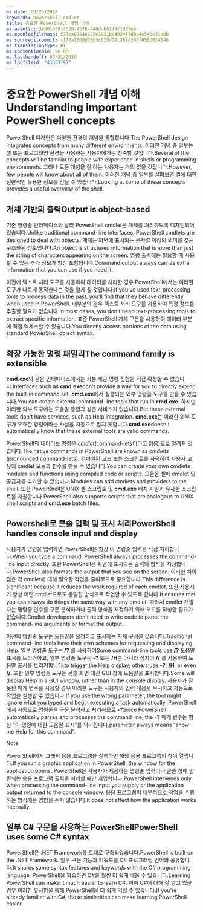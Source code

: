 ```yaml
---
ms.date: 08/23/2018
keywords: powershell,cmdlet
title: 중요한 PowerShell 개념 이해
ms.assetid: 3e601e38-4520-4578-a48d-b6779f1d35ee
ms.openlocfilehash: 577ea0764a172e1821bc492417d8b4e546e31b0b
ms.sourcegitcommit: c170a1608d20d3c925d79c35fa208f650d014146
ms.translationtype: HT
ms.contentlocale: ko-KR
ms.lasthandoff: 08/31/2018
ms.locfileid: "43353197"
---
```

# <a name="understanding-important-powershell-concepts"></a><span data-ttu-id="3c988-103">중요한 PowerShell 개념 이해</span><span class="sxs-lookup"><span data-stu-id="3c988-103">Understanding important PowerShell concepts</span></span>

<span data-ttu-id="3c988-104">PowerShell 디자인은 다양한 환경의 개념을 통합합니다.</span><span class="sxs-lookup"><span data-stu-id="3c988-104">The PowerShell design integrates concepts from many different environments.</span></span> <span data-ttu-id="3c988-105">이러한 개념 중 일부는 셸 또는 프로그래밍 환경을 사용하는 사용자에게는 친숙할 것입니다.</span><span class="sxs-lookup"><span data-stu-id="3c988-105">Several of the concepts will be familiar to people with experience in shells or programming environments.</span></span> <span data-ttu-id="3c988-106">그러나 모든 개념을 잘 아는 사용자는 거의 없을 것입니다.</span><span class="sxs-lookup"><span data-stu-id="3c988-106">However, few people will know about all of them.</span></span> <span data-ttu-id="3c988-107">이러한 개념 중 일부를 살펴보면 셸에 대한 전반적인 유용한 정보를 얻을 수 있습니다.</span><span class="sxs-lookup"><span data-stu-id="3c988-107">Looking at some of these concepts provides a useful overview of the shell.</span></span>

## <a name="output-is-object-based"></a><span data-ttu-id="3c988-108">개체 기반의 출력</span><span class="sxs-lookup"><span data-stu-id="3c988-108">Output is object-based</span></span>

<span data-ttu-id="3c988-109">기존 명령줄 인터페이스와 달리 PowerShell cmdlet은 개체를 처리하도록 디자인되어 있습니다.</span><span class="sxs-lookup"><span data-stu-id="3c988-109">Unlike traditional command-line interfaces, PowerShell cmdlets are designed to deal with objects.</span></span>
<span data-ttu-id="3c988-110">개체는 화면에 표시되는 문자열 이상의 의미를 갖는 구조화된 정보입니다.</span><span class="sxs-lookup"><span data-stu-id="3c988-110">An object is structured information that is more than just the string of characters appearing on the screen.</span></span> <span data-ttu-id="3c988-111">명령 출력에는 필요할 때 사용할 수 있는 추가 정보가 항상 포함됩니다.</span><span class="sxs-lookup"><span data-stu-id="3c988-111">Command output always carries extra information that you can use if you need it.</span></span>

<span data-ttu-id="3c988-112">이전에 텍스트 처리 도구를 사용하여 데이터를 처리한 경우 PowerShell에서는 이러한 도구가 다르게 동작한다는 것을 알게 될 것입니다.</span><span class="sxs-lookup"><span data-stu-id="3c988-112">If you've used text-processing tools to process data in the past, you'll find that they behave differently when used in PowerShell.</span></span> <span data-ttu-id="3c988-113">대부분의 경우 텍스트 처리 도구를 사용하여 특정 정보를 추출할 필요가 없습니다.</span><span class="sxs-lookup"><span data-stu-id="3c988-113">In most cases, you don't need text-processing tools to extract specific information.</span></span> <span data-ttu-id="3c988-114">표준 PowerShell 개체 구문을 사용하여 데이터 부분에 직접 액세스할 수 있습니다.</span><span class="sxs-lookup"><span data-stu-id="3c988-114">You directly access portions of the data using standard PowerShell object syntax.</span></span>

## <a name="the-command-family-is-extensible"></a><span data-ttu-id="3c988-115">확장 가능한 명령 패밀리</span><span class="sxs-lookup"><span data-stu-id="3c988-115">The command family is extensible</span></span>

<span data-ttu-id="3c988-116">**cmd.exe**와 같은 인터페이스에서는 기본 제공 명령 집합을 직접 확장할 수 없습니다.</span><span class="sxs-lookup"><span data-stu-id="3c988-116">Interfaces such as **cmd.exe**don't provide a way for you to directly extend the built-in command set.</span></span> <span data-ttu-id="3c988-117">**cmd.exe**에서 실행되는 외부 명령줄 도구를 만들 수 있습니다.</span><span class="sxs-lookup"><span data-stu-id="3c988-117">You can create external command-line tools that run in **cmd.exe**.</span></span> <span data-ttu-id="3c988-118">하지만 이러한 외부 도구에는 도움말 통합과 같은 서비스가 없습니다.</span><span class="sxs-lookup"><span data-stu-id="3c988-118">But these external tools don't have services, such as Help integration.</span></span> <span data-ttu-id="3c988-119">**cmd.exe**는 이러한 외부 도구가 유효한 명령이라는 사실을 자동으로 알지 못합니다.</span><span class="sxs-lookup"><span data-stu-id="3c988-119">**cmd.exe**doesn't automatically know that these external tools are valid commands.</span></span>

<span data-ttu-id="3c988-120">PowerShell의 네이티브 명령은 *cmdlet*(command-lets이라고 읽음)으로 알려져 있습니다.</span><span class="sxs-lookup"><span data-stu-id="3c988-120">The native commands in PowerShell are known as *cmdlets* (pronounced command-lets).</span></span> <span data-ttu-id="3c988-121">컴파일된 코드 또는 스크립트를 사용하여 사용자 고유의 cmdlet 모듈과 함수를 만들 수 있습니다.</span><span class="sxs-lookup"><span data-stu-id="3c988-121">You can create your own cmdlets modules and functions using compiled code or scripts.</span></span> <span data-ttu-id="3c988-122">모듈은 셸에 cmdlet 및 공급자를 추가할 수 있습니다.</span><span class="sxs-lookup"><span data-stu-id="3c988-122">Modules can add cmdlets and providers to the shell.</span></span> <span data-ttu-id="3c988-123">또한 PowerShell은 UNIX 셸 스크립트 및 **cmd.exe** 배치 파일과 유사한 스크립트를 지원합니다.</span><span class="sxs-lookup"><span data-stu-id="3c988-123">PowerShell also supports scripts that are analogous to UNIX shell scripts and **cmd.exe** batch files.</span></span>

## <a name="powershell-handles-console-input-and-display"></a><span data-ttu-id="3c988-124">Powershell로 콘솔 입력 및 표시 처리</span><span class="sxs-lookup"><span data-stu-id="3c988-124">PowerShell handles console input and display</span></span>

<span data-ttu-id="3c988-125">사용자가 명령을 입력하면 PowerShell은 항상 이 명령줄 입력을 직접 처리합니다.</span><span class="sxs-lookup"><span data-stu-id="3c988-125">When you type a command, PowerShell always processes the command-line input directly.</span></span> <span data-ttu-id="3c988-126">또한 PowerShell은 화면에 표시되는 출력의 형식을 지정합니다.</span><span class="sxs-lookup"><span data-stu-id="3c988-126">PowerShell also formats the output that you see on the screen.</span></span> <span data-ttu-id="3c988-127">이러한 차이점은 각 cmdlet에 대해 필요한 작업을 줄여주므로 중요합니다.</span><span class="sxs-lookup"><span data-stu-id="3c988-127">This difference is significant because it reduces the work required of each cmdlet.</span></span> <span data-ttu-id="3c988-128">또한 사용자가 항상 어떤 cmdlet으로도 동일한 방식으로 작업할 수 있도록 합니다.</span><span class="sxs-lookup"><span data-stu-id="3c988-128">It ensures that you can always do things the same way with any cmdlet.</span></span> <span data-ttu-id="3c988-129">따라서 cmdlet 개발자는 명령줄 인수를 구문 분석하거나 출력 형식을 지정하기 위해 코드를 작성할 필요가 없습니다.</span><span class="sxs-lookup"><span data-stu-id="3c988-129">Cmdlet developers don't need to write code to parse the command-line arguments or format the output.</span></span>

<span data-ttu-id="3c988-130">이전의 명령줄 도구는 도움말을 요청하고 표시하는 자체 구성을 갖습니다.</span><span class="sxs-lookup"><span data-stu-id="3c988-130">Traditional command-line tools have their own schemes for requesting and displaying Help.</span></span> <span data-ttu-id="3c988-131">일부 명령줄 도구는 **/?** 를 사용하여</span><span class="sxs-lookup"><span data-stu-id="3c988-131">Some command-line tools use **/?**</span></span> <span data-ttu-id="3c988-132">도움말 표시를 트리거하고, 일부 명령줄 도구는 **-?** 또는 **/H**뿐 아니라 심지어 **//** 를 사용하여 도움말 표시를 트리거합니다.</span><span class="sxs-lookup"><span data-stu-id="3c988-132">to trigger the Help display; others use **-?**, **/H**, or even **//**.</span></span> <span data-ttu-id="3c988-133">또한 일부 명령줄 도구는 콘솔 화면 대신 GUI 창에 도움말을 표시합니다.</span><span class="sxs-lookup"><span data-stu-id="3c988-133">Some will display Help in a GUI window, rather than in the console display.</span></span> <span data-ttu-id="3c988-134">사용자가 잘못된 매개 변수를 사용할 경우 이러한 도구는 사용자의 입력 내용을 무시하고 자동으로 작업을 실행할 수 있습니다.</span><span class="sxs-lookup"><span data-stu-id="3c988-134">If you use the wrong parameter, the tool might ignore what you typed and begin executing a task automatically.</span></span>
<span data-ttu-id="3c988-135">PowerShell에서 자동으로 명령줄을 구문 분석하고 처리하므로 **-?**</span><span class="sxs-lookup"><span data-stu-id="3c988-135">Since PowerShell automatically parses and processes the command line, the **-?**</span></span> <span data-ttu-id="3c988-136">매개 변수는 항상 "이 명령에 대한 도움말 표시"를 의미합니다.</span><span class="sxs-lookup"><span data-stu-id="3c988-136">parameter always means "show me Help for this command".</span></span>

> [!NOTE]
> <span data-ttu-id="3c988-137">PowerShell에서 그래픽 응용 프로그램을 실행하면 해당 응용 프로그램의 창이 열립니다.</span><span class="sxs-lookup"><span data-stu-id="3c988-137">If you run a graphic application in PowerShell, the window for the application opens.</span></span>
> <span data-ttu-id="3c988-138">PowerShell은 사용자가 제공하는 명령줄 입력이나 콘솔 창에 반환되는 응용 프로그램 출력을 처리할 때만 개입합니다.</span><span class="sxs-lookup"><span data-stu-id="3c988-138">PowerShell intervenes only when processing the command-line input you supply or the application output returned to the console window.</span></span> <span data-ttu-id="3c988-139">응용 프로그램이 내부적으로 작업을 수행하는 방식에는 영향을 주지 않습니다.</span><span class="sxs-lookup"><span data-stu-id="3c988-139">It does not affect how the application works internally.</span></span>

## <a name="powershell-uses-some-c-syntax"></a><span data-ttu-id="3c988-140">일부 C# 구문을 사용하는 PowerShell</span><span class="sxs-lookup"><span data-stu-id="3c988-140">PowerShell uses some C# syntax</span></span>

<span data-ttu-id="3c988-141">PowerShell은 .NET Framework를 토대로 구축되었습니다.</span><span class="sxs-lookup"><span data-stu-id="3c988-141">PowerShell is built on the .NET Framework.</span></span> <span data-ttu-id="3c988-142">일부 구문 기능과 키워드를 C# 프로그래밍 언어와 공유합니다.</span><span class="sxs-lookup"><span data-stu-id="3c988-142">It shares some syntax features and keywords with the C# programming language.</span></span> <span data-ttu-id="3c988-143">PowerShell을 학습하면 C#을 훨씬 더 쉽게 배울 수 있습니다.</span><span class="sxs-lookup"><span data-stu-id="3c988-143">Learning PowerShell can make it much easier to learn C#.</span></span> <span data-ttu-id="3c988-144">이미 C#에 대해 잘 알고 있을 경우 이러한 유사함을 통해 PowerShell을 더 쉽게 익힐 수 있습니다.</span><span class="sxs-lookup"><span data-stu-id="3c988-144">If you're already familiar with C#, these similarities can make learning PowerShell easier.</span></span>
